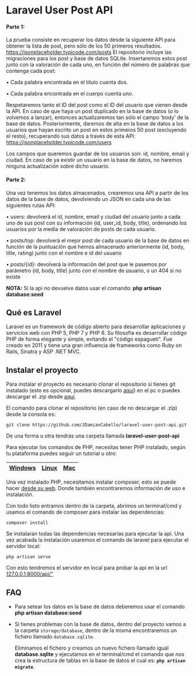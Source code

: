 # Laravel User Post API
#### Parte 1:
La prueba consiste en recuperar los datos desde la siguiente API para obtener la lista de post, pero sólo de los 50 primeros resultados. https://jsonplaceholder.typicode.com/posts
El repositorio incluye las migraciones para los post y base de datos SQLite. Insertaremos estos post junto con la valoración de cada uno, en función del número de palabras que contenga cada post:

• Cada palabra encontrada en el título cuenta dos.

• Cada palabra encontrada en el cuerpo cuenta uno.

Respetaremos tanto el ID del post como el ID del usuario que vienen desde la API. En caso de que haya un post duplicado en la base de datos (o lo volvemos a lanzar), entonces actualizaremos tan sólo el campo ‘body’ de la base de datos.
Posteriormente, daremos de alta en la base de datos a los usuarios que hayan escrito un post en estos primeros 50 post (excluyendo el resto), recuperando sus datos a través de esta API:
https://jsonplaceholder.typicode.com/users

Los campos que queremos guardar de los usuarios son: id, nombre, email y ciudad.
En caso de ya existir un usuario en la base de datos, no haremos ninguna actualización sobre dicho usuario.
#### Parte 2:
Una vez tenemos los datos almacenados, crearemos una API a partir de los datos de la base de datos, devolviendo un JSON en cada una de las siguientes rutas API:

• users: devolverá el id, nombre, email y ciudad del usuario junto a cada uno de sus post con su información (id, user_id, body, title), ordenando los usuarios por la media de valoración de posts de cada usuario.

• posts/top: devolverá el mejor post de cada usuario de la base de datos en función de la puntuación que hemos almacenado anteriormente (id, body, title, rating) junto con el nombre e id del usuario

• posts/{id}: devolverá la información del post que le pasemos por parámetro (id, body, title) junto con el nombre de usuario, o un 404 si no existe

**NOTA:** Si la api no devuelve datos usar el comando: **php artisan database:seed**
## Qué es Laravel

Laravel es un framework de código abierto para desarrollar aplicaciones y servicios web con PHP 5, PHP 7 y PHP 8. Su filosofía es desarrollar código PHP de forma elegante y simple, evitando el "código espagueti". Fue creado en 2011 y tiene una gran influencia de frameworks como Ruby on Rails, Sinatra y ASP .NET MVC.​

## Instalar el proyecto
Para instalar el proyecto es necesario clonar el repositorio si tienes git instalado (esto es opcional, puedes descargarlo [aquí](https://git-scm.com/downloads)) en el pc o puedes descargar el .zip desde [aquí](https://github.com/JDamianCabello/laravel-user-post-api/archive/refs/heads/master.zip).

El comando para clonar el repositorio (en caso de no descargar el .zip) desde la consola es:

    git clone https://github.com/JDamianCabello/laravel-user-post-api.git

De una forma u otra tendrás una carpeta llamada **laravel-user-post-api**

Para ejecutar los comandos de PHP, necesitas tener PHP instalado, según tu plataforma puedes seguir un tutorial u otro:


|[Windows](https://code.tutsplus.com/es/tutorials/how-to-install-php-on-windows--cms-35435)|[Linux](https://www.scriptcase.net/docs/es_es/v9/manual/02-scriptcase-installation/06-linux_php/)|[Mac](https://www.neoguias.com/instalar-php-macos/)|
|--|--|--|

Una vez instalado PHP, necesitamos instalar composer, esto se puede hacer [desde su web](https://getcomposer.org/doc/00-intro.md). Donde también encontraremos información de uso e instalación.

Con todo listo entramos dentro de la carpeta, abrimos un terminal/cmd y usamos el comando de composer para instalar las dependencias:

    composer install

Se instalaran todas las dependencias necesarias para ejecutar la api. Una vez acabada la instalación usaremos el comando de laravel para ejecutar el servidor local:

    php artisan serve

Con esto tendremos el servidor en local para probar la api en la url [127.0.0.1:8000/api/"](http://127.0.0.1:8000/api/)

## FAQ

- Para setear los datos en la base de datos deberemos usar el comando **php artisan database:seed**

- Si tienes problemas con la base de datos, dentro del proyecto vamos a la carpeta `storage/database`, dentro de la misma encontraremos un fichero llamado `database.sqlite`.

  Eliminamos el fichero y creamos un nuevo fichero llamado igual **database.sqlite** y ejecutamos en el terminal/cmd el comando que nos crea la estructura de tablas en la base de datos el cual es: **`php artisan migrate`**.

